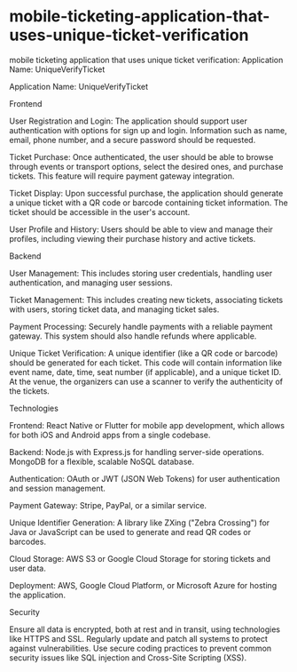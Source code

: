 # mobile-ticketing-application-that-uses-unique-ticket-verification
mobile ticketing application that uses unique ticket verification: Application Name: UniqueVerifyTicket  

Application Name: UniqueVerifyTicket

Frontend

User Registration and Login:
The application should support user authentication with options for sign up and login. Information such as name, email, phone number, and a secure password should be requested.

Ticket Purchase:
Once authenticated, the user should be able to browse through events or transport options, select the desired ones, and purchase tickets. This feature will require payment gateway integration.

Ticket Display:
Upon successful purchase, the application should generate a unique ticket with a QR code or barcode containing ticket information. The ticket should be accessible in the user's account.

User Profile and History:
Users should be able to view and manage their profiles, including viewing their purchase history and active tickets.

Backend

User Management:
This includes storing user credentials, handling user authentication, and managing user sessions.

Ticket Management:
This includes creating new tickets, associating tickets with users, storing ticket data, and managing ticket sales.

Payment Processing:
Securely handle payments with a reliable payment gateway. This system should also handle refunds where applicable.

Unique Ticket Verification:
A unique identifier (like a QR code or barcode) should be generated for each ticket. This code will contain information like event name, date, time, seat number (if applicable), and a unique ticket ID. At the venue, the organizers can use a scanner to verify the authenticity of the tickets.

Technologies

Frontend:
React Native or Flutter for mobile app development, which allows for both iOS and Android apps from a single codebase.

Backend:
Node.js with Express.js for handling server-side operations. MongoDB for a flexible, scalable NoSQL database.

Authentication:
OAuth or JWT (JSON Web Tokens) for user authentication and session management.

Payment Gateway:
Stripe, PayPal, or a similar service.

Unique Identifier Generation:
A library like ZXing ("Zebra Crossing") for Java or JavaScript can be used to generate and read QR codes or barcodes.

Cloud Storage:
AWS S3 or Google Cloud Storage for storing tickets and user data.

Deployment:
AWS, Google Cloud Platform, or Microsoft Azure for hosting the application.

Security

Ensure all data is encrypted, both at rest and in transit, using technologies like HTTPS and SSL. Regularly update and patch all systems to protect against vulnerabilities. Use secure coding practices to prevent common security issues like SQL injection and Cross-Site Scripting (XSS).
